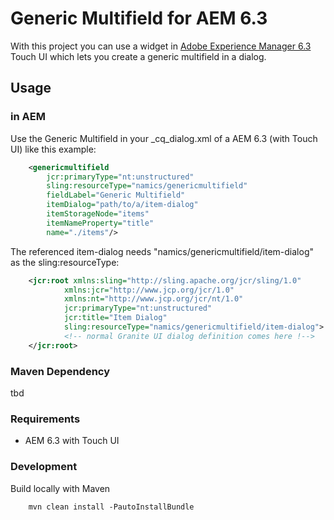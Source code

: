 # Generic Multifield for AEM 6.3

With this project you can use a widget in [Adobe Experience Manager 6.3](https://helpx.adobe.com/experience-manager/6-3/release-notes.html) Touch UI which lets you create a generic multifield in a dialog.

## Usage

### in AEM
Use the Generic Multifield in your _cq_dialog.xml of a AEM 6.3 (with Touch UI) like this example:
```xml
    <genericmultifield
        jcr:primaryType="nt:unstructured"
        sling:resourceType="namics/genericmultifield"
        fieldLabel="Generic Multifield"
        itemDialog="path/to/a/item-dialog"
        itemStorageNode="items"
        itemNameProperty="title"
        name="./items"/>
```

The referenced item-dialog needs "namics/genericmultifield/item-dialog" as the sling:resourceType:
```xml
    <jcr:root xmlns:sling="http://sling.apache.org/jcr/sling/1.0"
            xmlns:jcr="http://www.jcp.org/jcr/1.0"
            xmlns:nt="http://www.jcp.org/jcr/nt/1.0"
            jcr:primaryType="nt:unstructured"
            jcr:title="Item Dialog"
            sling:resourceType="namics/genericmultifield/item-dialog">
            <!-- normal Granite UI dialog definition comes here !-->
    </jcr:root>
``` 

### Maven Dependency
tbd

### Requirements
* AEM 6.3 with Touch UI

### Development
Build locally with Maven
```
    mvn clean install -PautoInstallBundle
``` 
